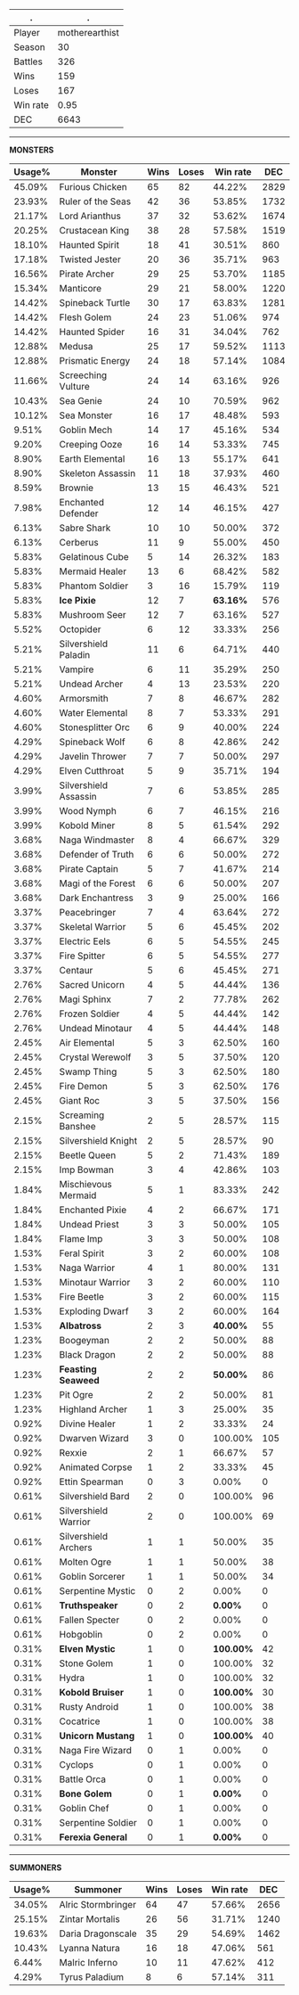 .|.
|-|-
Player|motherearthist
Season|30
Battles|326
Wins|159
Loses|167
Win rate|0.95
DEC|6643

---
**MONSTERS**

Usage%|Monster|Wins|Loses|Win rate|DEC|
-|-|-|-|-|-|
45.09%|Furious Chicken|65|82|44.22%|2829|
23.93%|Ruler of the Seas|42|36|53.85%|1732|
21.17%|Lord Arianthus|37|32|53.62%|1674|
20.25%|Crustacean King|38|28|57.58%|1519|
18.10%|Haunted Spirit|18|41|30.51%|860|
17.18%|Twisted Jester|20|36|35.71%|963|
16.56%|Pirate Archer|29|25|53.70%|1185|
15.34%|Manticore|29|21|58.00%|1220|
14.42%|Spineback Turtle|30|17|63.83%|1281|
14.42%|Flesh Golem|24|23|51.06%|974|
14.42%|Haunted Spider|16|31|34.04%|762|
12.88%|Medusa|25|17|59.52%|1113|
12.88%|Prismatic Energy|24|18|57.14%|1084|
11.66%|Screeching Vulture|24|14|63.16%|926|
10.43%|Sea Genie|24|10|70.59%|962|
10.12%|Sea Monster|16|17|48.48%|593|
9.51%|Goblin Mech|14|17|45.16%|534|
9.20%|Creeping Ooze|16|14|53.33%|745|
8.90%|Earth Elemental|16|13|55.17%|641|
8.90%|Skeleton Assassin|11|18|37.93%|460|
8.59%|Brownie|13|15|46.43%|521|
7.98%|Enchanted Defender|12|14|46.15%|427|
6.13%|Sabre Shark|10|10|50.00%|372|
6.13%|Cerberus|11|9|55.00%|450|
5.83%|Gelatinous Cube|5|14|26.32%|183|
5.83%|Mermaid Healer|13|6|68.42%|582|
5.83%|Phantom Soldier|3|16|15.79%|119|
5.83%|**Ice Pixie**|12|7|**63.16%**|576|
5.83%|Mushroom Seer|12|7|63.16%|527|
5.52%|Octopider|6|12|33.33%|256|
5.21%|Silvershield Paladin|11|6|64.71%|440|
5.21%|Vampire|6|11|35.29%|250|
5.21%|Undead Archer|4|13|23.53%|220|
4.60%|Armorsmith|7|8|46.67%|282|
4.60%|Water Elemental|8|7|53.33%|291|
4.60%|Stonesplitter Orc|6|9|40.00%|224|
4.29%|Spineback Wolf|6|8|42.86%|242|
4.29%|Javelin Thrower|7|7|50.00%|297|
4.29%|Elven Cutthroat|5|9|35.71%|194|
3.99%|Silvershield Assassin|7|6|53.85%|285|
3.99%|Wood Nymph|6|7|46.15%|216|
3.99%|Kobold Miner|8|5|61.54%|292|
3.68%|Naga Windmaster|8|4|66.67%|329|
3.68%|Defender of Truth|6|6|50.00%|272|
3.68%|Pirate Captain|5|7|41.67%|214|
3.68%|Magi of the Forest|6|6|50.00%|207|
3.68%|Dark Enchantress|3|9|25.00%|166|
3.37%|Peacebringer|7|4|63.64%|272|
3.37%|Skeletal Warrior|5|6|45.45%|202|
3.37%|Electric Eels|6|5|54.55%|245|
3.37%|Fire Spitter|6|5|54.55%|277|
3.37%|Centaur|5|6|45.45%|271|
2.76%|Sacred Unicorn|4|5|44.44%|136|
2.76%|Magi Sphinx|7|2|77.78%|262|
2.76%|Frozen Soldier|4|5|44.44%|142|
2.76%|Undead Minotaur|4|5|44.44%|148|
2.45%|Air Elemental|5|3|62.50%|160|
2.45%|Crystal Werewolf|3|5|37.50%|120|
2.45%|Swamp Thing|5|3|62.50%|180|
2.45%|Fire Demon|5|3|62.50%|176|
2.45%|Giant Roc|3|5|37.50%|156|
2.15%|Screaming Banshee|2|5|28.57%|115|
2.15%|Silvershield Knight|2|5|28.57%|90|
2.15%|Beetle Queen|5|2|71.43%|189|
2.15%|Imp Bowman|3|4|42.86%|103|
1.84%|Mischievous Mermaid|5|1|83.33%|242|
1.84%|Enchanted Pixie|4|2|66.67%|171|
1.84%|Undead Priest|3|3|50.00%|105|
1.84%|Flame Imp|3|3|50.00%|108|
1.53%|Feral Spirit|3|2|60.00%|108|
1.53%|Naga Warrior|4|1|80.00%|131|
1.53%|Minotaur Warrior|3|2|60.00%|110|
1.53%|Fire Beetle|3|2|60.00%|115|
1.53%|Exploding Dwarf|3|2|60.00%|164|
1.53%|**Albatross**|2|3|**40.00%**|55|
1.23%|Boogeyman|2|2|50.00%|88|
1.23%|Black Dragon|2|2|50.00%|88|
1.23%|**Feasting Seaweed**|2|2|**50.00%**|86|
1.23%|Pit Ogre|2|2|50.00%|81|
1.23%|Highland Archer|1|3|25.00%|35|
0.92%|Divine Healer|1|2|33.33%|24|
0.92%|Dwarven Wizard|3|0|100.00%|105|
0.92%|Rexxie|2|1|66.67%|57|
0.92%|Animated Corpse|1|2|33.33%|45|
0.92%|Ettin Spearman|0|3|0.00%|0|
0.61%|Silvershield Bard|2|0|100.00%|96|
0.61%|Silvershield Warrior|2|0|100.00%|69|
0.61%|Silvershield Archers|1|1|50.00%|35|
0.61%|Molten Ogre|1|1|50.00%|38|
0.61%|Goblin Sorcerer|1|1|50.00%|34|
0.61%|Serpentine Mystic|0|2|0.00%|0|
0.61%|**Truthspeaker**|0|2|**0.00%**|0|
0.61%|Fallen Specter|0|2|0.00%|0|
0.61%|Hobgoblin|0|2|0.00%|0|
0.31%|**Elven Mystic**|1|0|**100.00%**|42|
0.31%|Stone Golem|1|0|100.00%|32|
0.31%|Hydra|1|0|100.00%|32|
0.31%|**Kobold Bruiser**|1|0|**100.00%**|30|
0.31%|Rusty Android|1|0|100.00%|38|
0.31%|Cocatrice|1|0|100.00%|38|
0.31%|**Unicorn Mustang**|1|0|**100.00%**|40|
0.31%|Naga Fire Wizard|0|1|0.00%|0|
0.31%|Cyclops|0|1|0.00%|0|
0.31%|Battle Orca|0|1|0.00%|0|
0.31%|**Bone Golem**|0|1|**0.00%**|0|
0.31%|Goblin Chef|0|1|0.00%|0|
0.31%|Serpentine Soldier|0|1|0.00%|0|
0.31%|**Ferexia General**|0|1|**0.00%**|0|

---
**SUMMONERS**

Usage%|Summoner|Wins|Loses|Win rate|DEC|
-|-|-|-|-|-|
34.05%|Alric Stormbringer|64|47|57.66%|2656|
25.15%|Zintar Mortalis|26|56|31.71%|1240|
19.63%|Daria Dragonscale|35|29|54.69%|1462|
10.43%|Lyanna Natura|16|18|47.06%|561|
6.44%|Malric Inferno|10|11|47.62%|412|
4.29%|Tyrus Paladium|8|6|57.14%|311|
